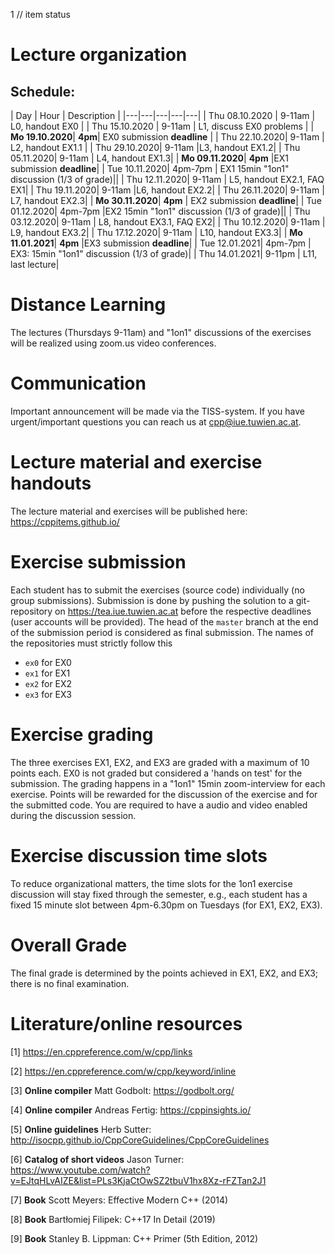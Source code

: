 1 // item status
# Lecture organization
 
## Schedule:
| Day  | Hour | Description  | 
|---|---|---|---|---|
| Thu 08.10.2020 |	9-11am | L0, handout EX0 | 
| Thu 15.10.2020 | 9-11am |	L1, discuss EX0 problems |
| **Mo	19.10.2020**|	**4pm**|	EX0	submission **deadline** |
| Thu	22.10.2020|	9-11am |	L2, handout EX1.1 |
| Thu	29.10.2020|	9-11am |L3, handout EX1.2|
| Thu	05.11.2020|	9-11am |	L4, handout EX1.3|
| **Mo	09.11.2020**|	**4pm**	 |EX1 submission **deadline**|
| Tue	10.11.2020|	4pm-7pm |	EX1	15min "1on1" discussion (1/3 of grade)||
| Thu	12.11.2020|	9-11am |	L5, handout EX2.1, FAQ EX1|
| Thu	19.11.2020|	9-11am	 |L6, handout EX2.2|
| Thu	26.11.2020|	9-11am |	L7, handout EX2.3|
| **Mo	30.11.2020**|	**4pm**	 |	EX2 submission **deadline**|
| Tue	01.12.2020|	4pm-7pm	 |EX2	15min "1on1" discussion (1/3 of grade)||
| Thu	03.12.2020|	9-11am |	L8, handout EX3.1, FAQ EX2|
| Thu	10.12.2020|	9-11am |	L9, handout EX3.2|
| Thu	17.12.2020|	9-11am |	L10, handout EX3.3|
| **Mo	11.01.2021**|	**4pm**	 |EX3	submission **deadline**|
| Tue	12.01.2021|	4pm-7pm |	EX3: 15min "1on1" discussion (1/3 of grade)|
| Thu	14.01.2021|	9-11pm |	L11, last lecture|

# Distance Learning
The lectures (Thursdays 9-11am) and "1on1" discussions of the exercises will be realized using zoom.us video conferences.

# Communication
Important announcement will be made via the TISS-system. 
If you have urgent/important questions you can reach us at cpp@iue.tuwien.ac.at.

# Lecture material and exercise handouts
The lecture material and exercises will be published here:
https://cppitems.github.io/

# Exercise submission
Each student has to submit the exercises (source code) individually (no group submissions).
Submission is done by pushing the solution to a git-repository on https://tea.iue.tuwien.ac.at before the respective deadlines (user accounts will be provided). The head of the `master` branch at the end of the submission period is considered as final submission. The names of the repositories must strictly follow this

- `ex0` for EX0
- `ex1` for EX1 
- `ex2` for EX2
- `ex3` for EX3

# Exercise grading
The three exercises EX1, EX2, and EX3 are graded with a maximum of 10 points each. EX0 is not graded but considered a 'hands on test' for the submission.
The grading happens in a "1on1" 15min zoom-interview for each exercise. Points will be rewarded for the discussion of the exercise and for the submitted code.
You are required to have a audio and video enabled during the discussion session.

# Exercise discussion time slots
To reduce organizational matters, the time slots for the 1on1 exercise discussion will stay fixed through the semester, e.g., each student has a fixed 15 minute slot between 4pm-6.30pm on Tuesdays (for EX1, EX2, EX3).

# Overall Grade
The final grade is determined by the points achieved in EX1, EX2, and EX3; there is no final examination.

# Literature/online resources

[1] https://en.cppreference.com/w/cpp/links

[2] https://en.cppreference.com/w/cpp/keyword/inline

[3] **Online compiler** Matt Godbolt: https://godbolt.org/

[4] **Online compiler** Andreas Fertig: https://cppinsights.io/

[5] **Online guidelines** Herb Sutter: http://isocpp.github.io/CppCoreGuidelines/CppCoreGuidelines

[6] **Catalog of short videos** Jason Turner: https://www.youtube.com/watch?v=EJtqHLvAIZE&list=PLs3KjaCtOwSZ2tbuV1hx8Xz-rFZTan2J1

[7] **Book** Scott Meyers: Effective Modern C++ (2014)

[8] **Book** Bartłomiej Filipek: C++17 In Detail (2019)

[9] **Book** Stanley B. Lippman: C++ Primer (5th Edition, 2012)